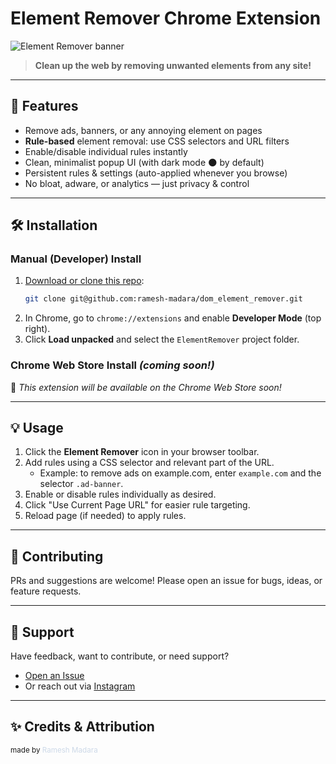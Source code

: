 # Element Remover Chrome Extension

![Element Remover banner](https://user-images.githubusercontent.com/123/element-remover-banner.png)

> **Clean up the web by removing unwanted elements from any site!**

---

## 🚀 Features
- Remove ads, banners, or any annoying element on pages
- **Rule-based** element removal: use CSS selectors and URL filters
- Enable/disable individual rules instantly
- Clean, minimalist popup UI (with dark mode 🌑 by default)
- Persistent rules & settings (auto-applied whenever you browse)
- No bloat, adware, or analytics — just privacy & control

---

## 🛠️ Installation

### Manual (Developer) Install
1. [Download or clone this repo](https://github.com/ramesh-madara/dom_element_remover):
    ```bash
    git clone git@github.com:ramesh-madara/dom_element_remover.git
    ```
2. In Chrome, go to `chrome://extensions` and enable **Developer Mode** (top right).
3. Click **Load unpacked** and select the `ElementRemover` project folder.

### Chrome Web Store Install *(coming soon!)*
📢 *This extension will be available on the Chrome Web Store soon!*

---

## 💡 Usage
1. Click the **Element Remover** icon in your browser toolbar.
2. Add rules using a CSS selector and relevant part of the URL.
   - Example: to remove ads on example.com, enter `example.com` and the selector `.ad-banner`.
3. Enable or disable rules individually as desired.
4. Click "Use Current Page URL" for easier rule targeting.
5. Reload page (if needed) to apply rules.

---

## 🤝 Contributing
PRs and suggestions are welcome! Please open an issue for bugs, ideas, or feature requests.

---

## 📨 Support
Have feedback, want to contribute, or need support?
- [Open an Issue](https://github.com/ramesh-madara/dom_element_remover/issues)
- Or reach out via [Instagram](https://www.instagram.com/ramesh_madara/)

---

## ✨ Credits & Attribution

<sub>
made by
<a href="https://www.instagram.com/ramesh_madara/" target="_blank" style="color:#adc2db99;text-decoration:none;">Ramesh Madara</a>
</sub>
